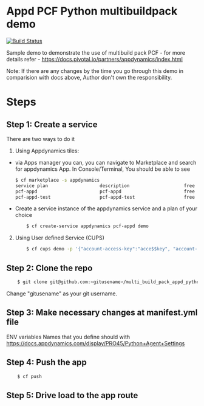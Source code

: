 # Appd PCF Python multibuildpack demo

[![Build Status](https://travis-ci.org/joemccann/dillinger.svg?branch=master)](https://travis-ci.org/joemccann/dillinger)

Sample demo to demonstrate the use of multibuild pack PCF - for more details refer - https://docs.pivotal.io/partners/appdynamics/index.html


Note:
   If there are any changes by the time you go through this demo in comparision with docs above, Author don't own the responsibility.
  
# Steps

## Step 1: Create a service
There are two ways to do it
1. Using Appdynamics tiles:
 - via Apps manager you can, you can navigate to Marketplace and search for appdynamics App. In Console/Terminal, You should be able to see
    ```sh
    $ cf marketplace -s appdynamics
    service plan                   description                    free or paid
    pcf-appd                       pcf-appd                       free
    pcf-appd-test                  pcf-appd-test                  free
    ```
- Create a service instance of the appdynamics service and a plan of your choice
    ```sh
        $ cf create-service appdynamics pcf-appd demo
    ```

2. Using User defined Service (CUPS)
    ```sh
        $ cf cups demo -p '{"account-access-key":"acce$$key", "account-name":"customer1", "host-name":"demo.appdynamics.com", "port":"8090", "ssl-enabled":false}' 
    ```
## Step 2: Clone the repo
```sh
    $ git clone git@github.com:<gitusename>/multi_build_pack_appd_python_demo.git  && cd multi_build_pack_appd_python_demo
```
Change "gitusename" as your git username.

## Step 3: Make necessary changes at manifest.yml file
ENV variables Names that you define should with https://docs.appdynamics.com/display/PRO45/Python+Agent+Settings

## Step 4: Push the app
```sh
    $ cf push
```

## Step 5: Drive load to the app route
